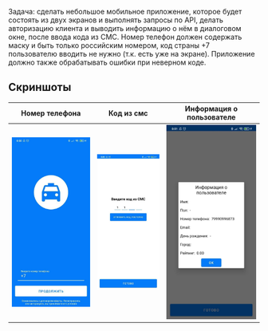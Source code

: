 Задача: сделать небольшое мобильное приложение, которое будет состоять из двух
экранов и выполнять запросы по API, делать авторизацию клиента и выводить
информацию о нём в диалоговом окне, после ввода кода из СМС. Номер телефон должен
содержать маску и быть только российским номером, код страны +7 пользователю
вводить не нужно (т.к. есть уже на экране). Приложение должно также обрабатывать
ошибки при неверном коде.
## Скриншоты
<table>
<thead>
<tr>
<th align="center">Номер телефона</th>
<th align="center">Код из смс</th>
<th align="center">Информация о пользователе</th>
</tr>
</thead>
<tbody>
<tr>
<td> <img src="https://github.com/kodzzzima/pulttaxi-test/blob/main/screenshots/screen1.jpg" ></td>
<td> <img src="https://github.com/kodzzzima/pulttaxi-test/blob/main/screenshots/screen3.jpg"" ></td>
<td> <img src="https://github.com/kodzzzima/pulttaxi-test/blob/main/screenshots/screen4.jpg" ></td>
</tr>
<tr>
